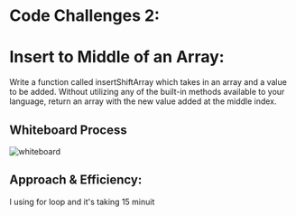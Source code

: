 # Code Challenges 2:

# Insert to Middle of an Array:

 Write a function called insertShiftArray which takes in an array and a value to be added. Without utilizing any of the built-in methods available to your language, return an array with the new value added at the middle index.


## Whiteboard Process
![whiteboard](./array-insert-shift.png)

## Approach & Efficiency:

I using for loop and it's taking 15 minuit